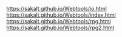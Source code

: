 https://sakalt.github.io/Webtools/io.html
https://sakalt.github.io/Webtools/index.html
https://sakalt.github.io/Webtools/rpg.html
https://sakalt.github.io/Webtools/rpg2.html
